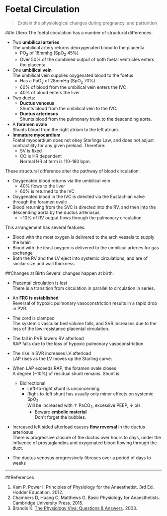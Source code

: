 # Foetal Circulation

> Explain the physiological changes during pregnancy, and parturition

##In Utero
The foetal circulation has a number of structural differences:
* Two **umbilical arteries**  
The umbilical artery returns deoxygenated blood to the placenta.
  * PO<sub>2</sub> of 18mmhg (SpO<sub>2</sub> 45%)
  * Over 50% of the combined output of both foetal ventricles enters the placenta
* One **umbilical vein**  
The umbilical vein supplies oxygenated blood to the foetus.
  * Has a PaO<sub>2</sub> of 28mmHg (SpO<sub>2</sub> 70%)
  * 60% of blood from the umbilical vein enters the IVC
  * 40% of blood enters the liver
* Two ducts:
  * **Ductus venosus**  
  Shunts blood from the umbilical vein to the IVC.
  * **Ductus arteriosus**  
  Shunts blood from the pulmonary trunk to the descending aorta.
* A **foramen ovale**  
Shunts blood from the right atrium to the left atrium.
* **Immature myocardium**  
Foetal myocardium does not obey Starlings Law, and does not adjust contractility for any given preload. Therefore:
  * SV is fixed
  * CO is HR dependent  
  Normal HR at term is 110-160 bpm.

These structural difference alter the pathway of blood circulation:
* Oxygenated blood returns via the umbilical vein
  * 40% flows to the liver
  * 60% is returned to the IVC
* Oxygenated blood in the IVC is directed via the Eustachian valve through the foramen ovale
* Blood returning from the SVC is directed into the RV, and then into the descending aorta by the ductus arteriosus
  * ~10% of RV output flows through the pulmonary circulation
  

This arrangement has several features:
 * Blood with the most oxygen is delivered to the arch vessels to supply the brain
 * Blood with the least oxygen is delivered to the umbilical arteries for gas exchange
 * Both the RV and the LV eject into systemic circulations, and are of similar size and wall thickness

##Changes at Birth
Several changes happen at birth:
* Placental circulation is lost  
There is a transition from circulation in parallel to circulation in series.
* An **FRC is established**  
Reversal of hypoxic pulmonary vasoconstriction results in a rapid drop in PVR.
* The cord is clamped  
The systemic vascular bed volume falls, and SVR increases due to the loss of the low-resistance placental circulation.

* The fall in PVR lowers RV afterload  
RAP falls due to the loss of hypoxic pulmonary vasoconstriction.
* The rise in SVR increases LV afterload  
LAP rises as the LV moves up the Starling curve.
* When LAP exceeds RAP, the foramen ovale closes  
A degree (~10%) of residual shunt remains. Shunt is:
  * Bidirectional  
    * Left-to-right shunt is unconcerning
    * Right-to-left shunt has usually only minor effects on systemic SpO<sub>2</sub>  
    Will be increased with ↑ PaCO<sub>2</sub>, excessive PEEP, ↓ pH.
      * Beware **embolic material**  
      Don't forget the bubbles.

* Increased left sided afterload causes **flow reversal** in the ductus arteriosus  
There is progressive closure of the ductus over hours to days, under the influence of prostaglandins and oxygenated blood flowing through the duct.

* The ductus venosus progressively fibroses over a period of days to weeks


---
##References
1. Kam P, Power I. Principles of Physiology for the Anaesthetist. 3rd Ed. Hodder Education. 2012.
2. Chambers D, Huang C, Matthews G. Basic Physiology for Anaesthetists. Cambridge University Press. 2015.
3. Brandis K. [The Physiology Viva: Questions & Answers](http://www.anaesthesiamcq.com/vivabook.php). 2003.

